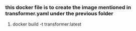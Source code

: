 ### this docker file is to create the image mentioned in transformer.yaml under the previous folder 

1. docker build -t transformer:latest